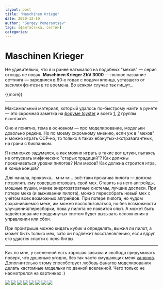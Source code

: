 ```yaml
---
layout: post
title: "Maschinen Kriege"
date: 2020-12-19
author: "Sergey Pomerantsev"
tags: [фантастика, сеттин]
categories:
---
```


# Maschinen Krieger

Не удивительно, что я и ранее натыкался на подобных "мехов" — серия отнюдь не новая. **Maschinen Krieger ZbV 3000** — полное название сеттинга — зародился в 80-х годах с подачи японца, уставшего от засилия фэнтези в те времена. Во всяком случае так пишут...

{{more}}

---

Максимальный материал, который удалось по-быстрому найти в рунете — это скромная заметка на [форуме toyster](https://toyster.ru/forum/showpost.php?p=155522&postcount=283) и всего [1](https://vk.com/club196858904), [2](https://vk.com/club49158848) группы вконтакте.

Оно и понятно, тема в основном — про моделирование, модельки довольно редкие. Но по моему скромному мнению, если уж в "мехов" и можно играть ОСР-но, то только в таких ебанутых-экстравагантных, на грани с биопанком.

Я немножко задумался, а как можно играть в такие вот штуки, пытаясь не отпускать мифических "старых традиций"? Как должны прокачиваться уровни пилотов? Или мехов? Как должна строится игра, в конце концов?

Для начала, прокачка... м-м-м... всё-таки прокачка пилота — должна позволять ему совершенствовать свой мех. Ставить на него апгрейды, мощные пушки, менее энергозатратные системы, лучшие доспехи. При потере меха (и выживании пилота), можно пересобрать новый мех с учётом всех возможных апгрейдов. При потере пилота, но чудом сохранившемся мехе, им можно воспользоваться, но без возможности улучшения/пересборки, пока у пилота не появится опыт. А может быть задействование продвинутых систем будет вызывать осложнения в управлении или сбои.

При проигрыше можно кидать кубик и определять, выжил ли пилот, а  может быть только мех, зато он подлежит восстановлению, если вдруг его удастся спасти с поля битвы.

---

Как по мне, у вселенной есть хорошая завязка и свобода придумывать поверх, что душеньке угодно, без так часто смущающих меня [канонов](). Дополнительно этому способствует любовь фанатов моделирования делать кастомные модельки по данной вселенной. Чего только не насмотрелся на картинках :)

![](/images/_Maschinen_Krieger_1.jpg)
![](/images/_Maschinen_Krieger_2.jpg)
![](/images/_Maschinen_Krieger_3.jpg)
![](/images/_Maschinen_Krieger_4.jpg)
![](/images/_Maschinen_Krieger_5.jpg)
![](/images/_Maschinen_Krieger_6.jpg)
![](/images/_Maschinen_Krieger_7.jpg)
![](/images/_Maschinen_Krieger_8.jpg)
